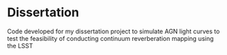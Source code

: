 # Dissertation
Code developed for my dissertation project to simulate AGN light curves to test the feasibility of conducting continuum reverberation mapping using the LSST
